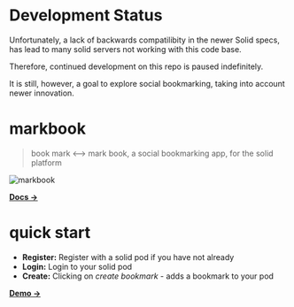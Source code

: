 # Development Status

Unfortunately, a lack of backwards compatilibity in the newer Solid specs, has lead to many solid servers not working with this code base.

Therefore, continued development on this repo is paused indefinitely.

It is still, however, a goal to explore social bookmarking, taking into account newer innovation.

# markbook

> book mark <-->  mark book, a social bookmarking app, for the solid platform

![markbook](https://mark-book.github.io/markbook/webmaps/index.html_files/image.png)

[**Docs →**](https://mark-book.github.io/markbook/webmaps/index.html)

# quick start

- **Register:** Register with a solid pod if you have not already
- **Login:** Login to your solid pod
- **Create:** Clicking on *create bookmark* - adds a bookmark to your pod

[**Demo →**](https://mark-book.github.io/markbook/)
